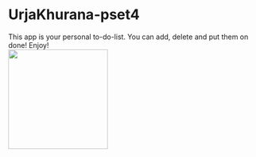 # UrjaKhurana-pset4
This app is your personal to-do-list. You can add, delete and put them on done! 
Enjoy! 
<br />
<img src="https://cloud.githubusercontent.com/assets/10434310/20632341/19781da0-b33d-11e6-818d-db6c5d0abab6.png" width="200">
